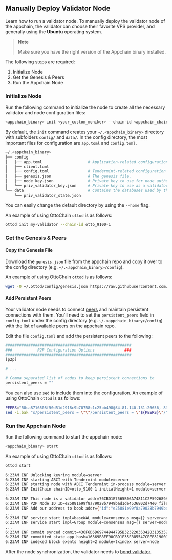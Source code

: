 ## Manually Deploy Validator Node

Learn how to run a validator node. To manually deploy the validator node of the appchain, the validator can choose their favorite VPS provider, and generally using the **Ubuntu** operating system.

> **Note**
>
> Make sure you have the right version of the Appchain binary installed.

The following steps are required:

1. Initialize Node
2. Get the Genesis & Peers
3. Run the Appchain Node

### Initialize Node

Run the following command to initialize the node to create all the necessary validator and node configuration files:

```bash
<appchain_binary> init <your_custom_moniker> --chain-id <appchain_chain_id>
```

By default, the `init` command creates your `~/.<appchain_binary>` directory with subfolders `config/` and `data/`. In the config directory, the most important files for configuration are `app.toml` and `config.toml`.

```bash
~/.<appchain_binary>
├── config
│   ├── app.toml                    # Application-related configuration file.
│   ├── client.toml
│   ├── config.toml                 # Tendermint-related configuration file.
│   ├── genesis.json                # The genesis file.
│   ├── node_key.json               # Private key to use for node authentication in the p2p protocol.
│   └── priv_validator_key.json     # Private key to use as a validator in the consensus protocol.
└── data                            # Contains the databases used by the node.
    └── priv_validator_state.json
```

You can easily change the default directory by using the `--home` flag.

An example of using OttoChain `ottod` is as follows:

```bash
ottod init my-validator --chain-id otto_9100-1
```

### Get the Genesis & Peers

#### Copy the Genesis File

Download the `genesis.json` file from the appchain repo and copy it over to the config directory (e.g. `~/.<appchain_binary>/config`).

An example of using OttoChain `ottod` is as follows:

```bash
wget -O ~/.ottod/config/genesis.json https://raw.githubusercontent.com/octopus-appchains/otto/main/tests/genesis.json
```

#### Add Persistent Peers

Your validator node needs to connect [peers](https://docs.tendermint.com/v0.34/tendermint-core/using-tendermint.html#peers) and maintain persistent connections with them. You'll need to set the `persistent_peers` field in `config.toml` under the config directory (e.g. `~/.<appchain_binary>/config`) with the list of available peers on the appchain repo.

Edit the file `config.toml` and add the persistent peers to the following:

```bash
#######################################################
###           P2P Configuration Options             ###
#######################################################
[p2p]

# ...

# Comma separated list of nodes to keep persistent connections to
persistent_peers = ""
```

You can also use `sed` to include them into the configuration. An example of using OttoChain `ottod` is as follows:

```bash
PEERS="58ca8716508f50d51d2918c9b70758c1c25bb498@34.81.140.131:26656, 834bbc8f2738313679c414df63136eb3197048a7@35.201.135.223:26656"
sed -i.bak "s/persistent_peers = \"\"/persistent_peers = \"${PEERS}\"/" ~/.ottod/config/config.toml
```

### Run the Appchain Node

Run the following command to start the appchain node:

```bash
<appchain_binary> start
```

An example of using OttoChain `ottod` is as follows:

```bash
ottod start
```

```bash
6:23AM INF Unlocking keyring module=server
6:23AM INF starting ABCI with Tendermint module=server
6:23AM INF starting node with ABCI Tendermint in-process module=server
6:23AM INF InitChain chainID=otto_9100-1 initialHeight=1 module=server
...
6:23AM INF This node is a validator addr=76CBD1E7565B06A74811C2F592689A6F487B7D38 module=consensus pubKey=2CKdA3Sbl1hh6+Exdqy7LfspfGcgUtNhV1VwUAZcy7c= server=node
6:23AM INF P2P Node ID ID=e25881e99f8a79028b7949bad1de4536802d74e0 file=/root/.ottod/config/node_key.json module=p2p server=node
6:23AM INF Add our address to book addr={"id":"e25881e99f8a79028b7949bad1de4536802d74e0","ip":"0.0.0.0","port":26656} book=/root/.ottod/config/addrbook.json module=p2p server=node
...
6:23AM INF service start impl=baseWAL module=consensus msg={} server=node wal=/root/.ottod/data/cs.wal/wal
6:23AM INF service start impl=Group module=consensus msg={} server=node wal=/root/.ottod/data/cs.wal/wal
...
6:23AM INF commit synced commit=436F6D6D697449447B5B323220353420313535203134322032343920313220313839203331203533203234382031333320383420313234203233382031373920323520302032313220323231203139352032313220373120313933203420323136203232352032302031393820353320313335203130322036325D3A327D module=server
6:23AM INF committed state app_hash=16369B8EF90CBD1F35F885547CEEB31900D4DDC3D447C104D8E114C63587663E height=2 module=state num_txs=0 server=node
6:23AM INF indexed block exents height=2 module=txindex server=node
```

After the node synchronization, the validator needs to [bond validator](./validator-operations.md).
